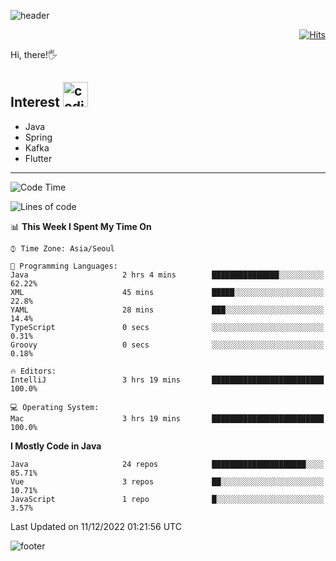 ![header](https://capsule-render.vercel.app/api?type=soft&color=gradient&text=%20%20Jeff%20%20&fontAlign=30&fontSize=30&textBg=true&desc=Backend%20Developer&descAlign=60&descAlignY=50&&descSize=30)

<div align=right>
  
[![Hits](https://hits.seeyoufarm.com/api/count/incr/badge.svg?url=https%3A%2F%2Fgithub.com%2Fjeff-seyong)](https://hits.seeyoufarm.com)

</div>


Hi, there!🖐

## Interest <img src="https://media.giphy.com/media/bx3Cvt88j7PtM4SOaS/giphy.gif" alt="coding" width="40px" />

- Java
- Spring
- Kafka
- Flutter

---

<!--START_SECTION:waka-->
![Code Time](http://img.shields.io/badge/Code%20Time-238%20hrs%209%20mins-blue)

![Lines of code](https://img.shields.io/badge/From%20Hello%20World%20I%27ve%20Written-80%20Thousand%20lines%20of%20code-blue)

📊 **This Week I Spent My Time On** 

```text
⌚︎ Time Zone: Asia/Seoul

💬 Programming Languages: 
Java                     2 hrs 4 mins        ███████████████░░░░░░░░░░   62.22% 
XML                      45 mins             █████░░░░░░░░░░░░░░░░░░░░   22.8% 
YAML                     28 mins             ███░░░░░░░░░░░░░░░░░░░░░░   14.4% 
TypeScript               0 secs              ░░░░░░░░░░░░░░░░░░░░░░░░░   0.31% 
Groovy                   0 secs              ░░░░░░░░░░░░░░░░░░░░░░░░░   0.18%

🔥 Editors: 
IntelliJ                 3 hrs 19 mins       █████████████████████████   100.0%

💻 Operating System: 
Mac                      3 hrs 19 mins       █████████████████████████   100.0%

```

**I Mostly Code in Java** 

```text
Java                     24 repos            █████████████████████░░░░   85.71% 
Vue                      3 repos             ██░░░░░░░░░░░░░░░░░░░░░░░   10.71% 
JavaScript               1 repo              █░░░░░░░░░░░░░░░░░░░░░░░░   3.57%

```



 Last Updated on 11/12/2022 01:21:56 UTC
<!--END_SECTION:waka-->

<!--

<div align=center>
  
[![Gmail Badge](https://img.shields.io/badge/Gmail-d14836?style=flat&logo=Gmail&logoColor=white&link=mailto:sedragon.kim@gmail.com)](mailto:sedragon.kim@gmail.com) 

</div>

-->


![footer](https://capsule-render.vercel.app/api?type=waving&color=gradient&height=300&section=footer&animation=twinkling&reversal=true)

